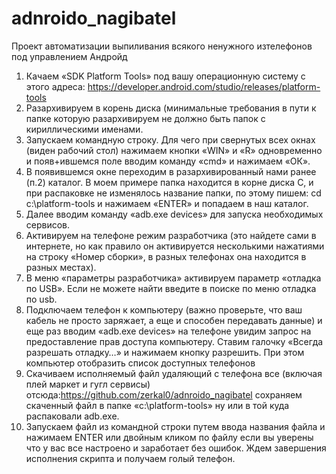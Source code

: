 # adnroido_nagibatel
Проект автоматизации выпиливания всякого ненужного изтелефонов под управлением Андройд
1. Качаем «SDK Platform Tools» под вашу операционную систему с этого адреса: https://developer.android.com/studio/releases/platform-tools
2. Разархивируем в корень диска (минимальные требования в пути к папке которую разархивируем не должно быть папок с кириллическими именами.
3. Запускаем командную строку. Для чего при свернутых всех окнах (виден рабочий стол) нажимаем кнопки «WIN» и «R» одновременно и появ+ившемся поле вводим команду «cmd» и нажимаем «ОК».
4. В появившемся окне переходим в разархивированный нами ранее (п.2) каталог. В моем примере папка находится в корне диска С, и при распаковке не изменялось название папки, по этому пишем: cd c:\platform-tools и нажимаем «ENTER» и попадаем в наш каталог.
5. Далее вводим команду «adb.exe devices» для запуска необходимых сервисов.
6. Активируем на телефоне режим разработчика (это найдете сами в интернете, но как правило он активируется несколькими нажатиями на строку «Номер сборки», в разных телефонах она находится в разных местах).
7. В меню «параметры разработчика» активируем параметр «отладка по USB». Если не можете найти введите в поиске по меню отладка по usb.
8. Подключаем телефон к компьютеру (важно проверьте, что ваш кабель не просто заряжает, а еще и способен передавать данные) и еще раз вводим «adb.exe devices» на телефоне увидим запрос на предоставление прав доступа компьютеру.
Ставим галочку «Всегда разрешать отладку…» и нажимаем кнопку разрешить.
При этом компьютер отобразить список доступных телефонов
9. Скачиваем исполняемый файл удаляющий с телефона все (включая плей маркет и гугл сервисы) отсюда:https://github.com/zerkal0/adnroido_nagibatel
сохраняем скаченный файл в папке «c:\platform-tools» ну или в той куда распаковали adb.exe.
10. Запускаем файл из командной строки путем ввода названия файла и нажимаем ENTER или двойным кликом по файлу если вы уверены что у вас все настроено и заработает без ошибок.
Ждем завершения исполнения скрипта и получаем голый телефон.
